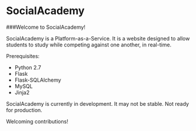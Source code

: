 SocialAcademy
=============

###Welcome to SocialAcademy!

SocialAcademy is a Platform-as-a-Service. It is a website designed to allow students to study while competing against one another, in real-time. 

Prerequisites:

 - Python 2.7
 - Flask
 - Flask-SQLAlchemy
 - MySQL
 - Jinja2


SocialAcademy is currently in development. It may not be stable. Not ready for production.

Welcoming contributions!

